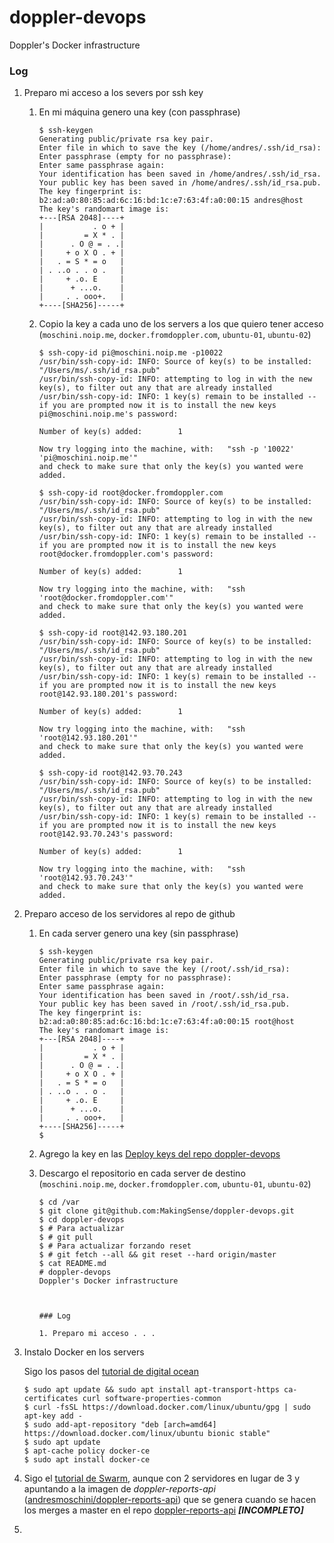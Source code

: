 # doppler-devops
Doppler's Docker infrastructure



### Log

1. Preparo mi acceso a los severs por ssh key

    1. En mi máquina genero una key (con passphrase)

        ```console
        $ ssh-keygen
        Generating public/private rsa key pair.
        Enter file in which to save the key (/home/andres/.ssh/id_rsa):
        Enter passphrase (empty for no passphrase):
        Enter same passphrase again:
        Your identification has been saved in /home/andres/.ssh/id_rsa.
        Your public key has been saved in /home/andres/.ssh/id_rsa.pub.
        The key fingerprint is:
        b2:ad:a0:80:85:ad:6c:16:bd:1c:e7:63:4f:a0:00:15 andres@host
        The key's randomart image is:
        +---[RSA 2048]----+
        |           . o + |
        |         = X * . |
        |      . O @ = . .|
        |     + o X O . + |
        |   . = S * = o   |
        | . ..o . . o .   |
        |     + .o. E     |
        |      + ...o.    |
        |     . . ooo+.   |
        +----[SHA256]-----+
        ```

    2. Copio la key a cada uno de los servers a los que quiero tener acceso (`moschini.noip.me`, `docker.fromdoppler.com`, `ubuntu-01`, `ubuntu-02`)

        ```console
        $ ssh-copy-id pi@moschini.noip.me -p10022
        /usr/bin/ssh-copy-id: INFO: Source of key(s) to be installed: "/Users/ms/.ssh/id_rsa.pub"
        /usr/bin/ssh-copy-id: INFO: attempting to log in with the new key(s), to filter out any that are already installed
        /usr/bin/ssh-copy-id: INFO: 1 key(s) remain to be installed -- if you are prompted now it is to install the new keys
        pi@moschini.noip.me's password:
        
        Number of key(s) added:        1
        
        Now try logging into the machine, with:   "ssh -p '10022' 'pi@moschini.noip.me'"
        and check to make sure that only the key(s) you wanted were added.
        
        $ ssh-copy-id root@docker.fromdoppler.com
        /usr/bin/ssh-copy-id: INFO: Source of key(s) to be installed: "/Users/ms/.ssh/id_rsa.pub"
        /usr/bin/ssh-copy-id: INFO: attempting to log in with the new key(s), to filter out any that are already installed
        /usr/bin/ssh-copy-id: INFO: 1 key(s) remain to be installed -- if you are prompted now it is to install the new keys
        root@docker.fromdoppler.com's password:
        
        Number of key(s) added:        1
        
        Now try logging into the machine, with:   "ssh 'root@docker.fromdoppler.com'"
        and check to make sure that only the key(s) you wanted were added.
        
        $ ssh-copy-id root@142.93.180.201
        /usr/bin/ssh-copy-id: INFO: Source of key(s) to be installed: "/Users/ms/.ssh/id_rsa.pub"
        /usr/bin/ssh-copy-id: INFO: attempting to log in with the new key(s), to filter out any that are already installed
        /usr/bin/ssh-copy-id: INFO: 1 key(s) remain to be installed -- if you are prompted now it is to install the new keys
        root@142.93.180.201's password:
        
        Number of key(s) added:        1
        
        Now try logging into the machine, with:   "ssh 'root@142.93.180.201'"
        and check to make sure that only the key(s) you wanted were added.
        
        $ ssh-copy-id root@142.93.70.243
        /usr/bin/ssh-copy-id: INFO: Source of key(s) to be installed: "/Users/ms/.ssh/id_rsa.pub"
        /usr/bin/ssh-copy-id: INFO: attempting to log in with the new key(s), to filter out any that are already installed
        /usr/bin/ssh-copy-id: INFO: 1 key(s) remain to be installed -- if you are prompted now it is to install the new keys
        root@142.93.70.243's password:
        
        Number of key(s) added:        1
        
        Now try logging into the machine, with:   "ssh 'root@142.93.70.243'"
        and check to make sure that only the key(s) you wanted were added.
        ```

2. Preparo acceso de los servidores al repo de github

    1. En cada server genero una key (sin passphrase)

        ```console
        $ ssh-keygen
        Generating public/private rsa key pair.
        Enter file in which to save the key (/root/.ssh/id_rsa):
        Enter passphrase (empty for no passphrase):
        Enter same passphrase again:
        Your identification has been saved in /root/.ssh/id_rsa.
        Your public key has been saved in /root/.ssh/id_rsa.pub.
        The key fingerprint is:
        b2:ad:a0:80:85:ad:6c:16:bd:1c:e7:63:4f:a0:00:15 root@host
        The key's randomart image is:
        +---[RSA 2048]----+
        |           . o + |
        |         = X * . |
        |      . O @ = . .|
        |     + o X O . + |
        |   . = S * = o   |
        | . ..o . . o .   |
        |     + .o. E     |
        |      + ...o.    |
        |     . . ooo+.   |
        +----[SHA256]-----+
        $
        ```

    2. Agrego la key en las [Deploy keys del repo doppler-devops](https://github.com/MakingSense/doppler-devops/settings/keys)

    3. Descargo el repositorio en cada server de destino  (`moschini.noip.me`, `docker.fromdoppler.com`, `ubuntu-01`, `ubuntu-02`)

        ```console
        $ cd /var
        $ git clone git@github.com:MakingSense/doppler-devops.git
        $ cd doppler-devops
        $ # Para actualizar
        $ # git pull
        $ # Para actualizar forzando reset
        $ # git fetch --all && git reset --hard origin/master
        $ cat README.md
        # doppler-devops
        Doppler's Docker infrastructure
        
        
        
        ### Log
        
        1. Preparo mi acceso . . .
        ```

3. Instalo Docker en los servers
   
   Sigo los pasos del [tutorial de digital ocean](https://www.digitalocean.com/community/tutorials/how-to-install-and-use-docker-on-ubuntu-18-04)

   ```
   $ sudo apt update && sudo apt install apt-transport-https ca-certificates curl software-properties-common
   $ curl -fsSL https://download.docker.com/linux/ubuntu/gpg | sudo apt-key add -
   $ sudo add-apt-repository "deb [arch=amd64] https://download.docker.com/linux/ubuntu bionic stable"
   $ sudo apt update
   $ apt-cache policy docker-ce
   $ sudo apt install docker-ce
   
   ```

4. Sigo el [tutorial de Swarm](https://docs.docker.com/engine/swarm/swarm-tutorial/), aunque con 2 servidores en lugar de 3 y apuntando a la imagen de _doppler-reports-api_ ([andresmoschini/doppler-reports-api](https://cloud.docker.com/repository/docker/andresmoschini/doppler-reports-api)) que se genera cuando se hacen los merges a master en el repo [doppler-reports-api](https://github.com/MakingSense/doppler-reports-api) **_[INCOMPLETO]_**

5. 

